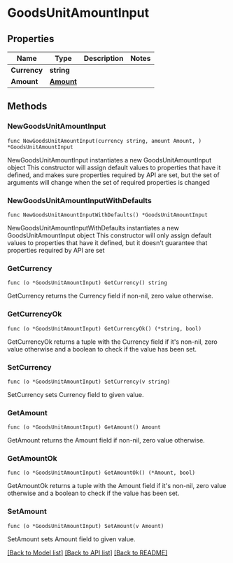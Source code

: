 # GoodsUnitAmountInput

## Properties

Name | Type | Description | Notes
------------ | ------------- | ------------- | -------------
**Currency** | **string** |  | 
**Amount** | [**Amount**](Amount.md) |  | 

## Methods

### NewGoodsUnitAmountInput

`func NewGoodsUnitAmountInput(currency string, amount Amount, ) *GoodsUnitAmountInput`

NewGoodsUnitAmountInput instantiates a new GoodsUnitAmountInput object
This constructor will assign default values to properties that have it defined,
and makes sure properties required by API are set, but the set of arguments
will change when the set of required properties is changed

### NewGoodsUnitAmountInputWithDefaults

`func NewGoodsUnitAmountInputWithDefaults() *GoodsUnitAmountInput`

NewGoodsUnitAmountInputWithDefaults instantiates a new GoodsUnitAmountInput object
This constructor will only assign default values to properties that have it defined,
but it doesn't guarantee that properties required by API are set

### GetCurrency

`func (o *GoodsUnitAmountInput) GetCurrency() string`

GetCurrency returns the Currency field if non-nil, zero value otherwise.

### GetCurrencyOk

`func (o *GoodsUnitAmountInput) GetCurrencyOk() (*string, bool)`

GetCurrencyOk returns a tuple with the Currency field if it's non-nil, zero value otherwise
and a boolean to check if the value has been set.

### SetCurrency

`func (o *GoodsUnitAmountInput) SetCurrency(v string)`

SetCurrency sets Currency field to given value.


### GetAmount

`func (o *GoodsUnitAmountInput) GetAmount() Amount`

GetAmount returns the Amount field if non-nil, zero value otherwise.

### GetAmountOk

`func (o *GoodsUnitAmountInput) GetAmountOk() (*Amount, bool)`

GetAmountOk returns a tuple with the Amount field if it's non-nil, zero value otherwise
and a boolean to check if the value has been set.

### SetAmount

`func (o *GoodsUnitAmountInput) SetAmount(v Amount)`

SetAmount sets Amount field to given value.



[[Back to Model list]](../README.md#documentation-for-models) [[Back to API list]](../README.md#documentation-for-api-endpoints) [[Back to README]](../README.md)


